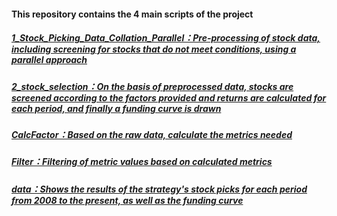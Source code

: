 #### This repository contains the 4 main scripts of the project
##### [1_Stock_Picking_Data_Collation_Parallel：Pre-processing of stock data, including screening for stocks that do not meet conditions, using a parallel approach](https://github.com/JiahaoLi-creator/Cooperation-Metrics-Strategy/blob/master/1_Stock_Picking_Data_Collation_Parallel.py)
##### [2_stock_selection：On the basis of preprocessed data, stocks are screened according to the factors provided and returns are calculated for each period, and finally a funding curve is drawn](https://github.com/JiahaoLi-creator/Cooperation-Metrics-Strategy/blob/master/2_stock_selection.py)
##### [CalcFactor：Based on the raw data, calculate the metrics needed](https://github.com/JiahaoLi-creator/Cooperation-Metrics-Strategy/blob/master/CalcFactor.py)
##### [Filter：Filtering of metric values based on calculated metrics](https://github.com/JiahaoLi-creator/Cooperation-Metrics-Strategy/blob/master/Filter.py)
##### [data：Shows the results of the strategy's stock picks for each period from 2008 to the present, as well as the funding curve](https://github.com/JiahaoLi-creator/Cooperation-Metrics-Strategy/tree/master/data)
